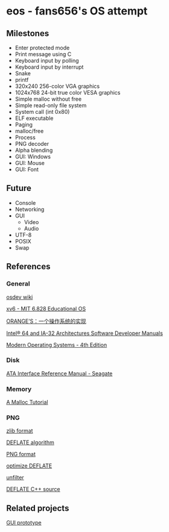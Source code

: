 # eos - fans656's OS attempt

## Milestones

- Enter protected mode
- Print message using C
- Keyboard input by polling
- Keyboard input by interrupt
- Snake
- printf
- 320x240 256-color VGA graphics
- 1024x768 24-bit true color VESA graphics
- Simple malloc without free
- Simple read-only file system
- System call (int 0x80)
- ELF executable
- Paging
- malloc/free
- Process
- PNG decoder
- Alpha blending
- GUI: Windows
- GUI: Mouse
- GUI: Font

## Future

- Console
- Networking
- GUI
  - Video
  - Audio
- UTF-8
- POSIX
- Swap

## References

### General

[osdev wiki](http://wiki.osdev.org/Main_Page)

[xv6 - MIT 6.828 Educational OS](https://pdos.csail.mit.edu/6.828/2012/xv6.html)

[ORANGE’S：一个操作系统的实现](https://book.douban.com/subject/3735649/)

[Intel® 64 and IA-32 Architectures Software Developer Manuals](https://software.intel.com/en-us/articles/intel-sdm)

[Modern Operating Systems - 4th Edition](https://github.com/yuanhui-yang/Modern-Operating-Systems/blob/master/Modern%20Operating%20Systems%20-%204th%20Edition.pdf)

### Disk

[ATA Interface Reference Manual - Seagate](http://bit.ly/2ynS9BO)

### Memory

[A Malloc Tutorial](http://www.inf.udec.cl/~leo/Malloc_tutorial.pdf)

### PNG

[zlib format](http://www.ietf.org/rfc/rfc1950.txt)

[DEFLATE algorithm](http://www.ietf.org/rfc/rfc1951.txt)

[PNG format](https://www.w3.org/TR/PNG/)

[optimize DEFLATE](http://www.gzip.org/algorithm.txt)

[unfilter](https://github.com/elanthis/upng)

[DEFLATE C++ source](http://create.stephan-brumme.com/deflate-decoder/)

## Related projects

[GUI prototype](https://github.com/fans656/eos-gui-prototype)
